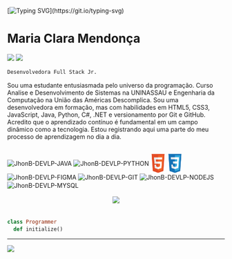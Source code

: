 [![Typing SVG](https://readme-typing-svg.demolab.com?font=Fira+Code&pause=1000&color=00B231&center=falso&vCenter=falso&repeat=verdadeiro&width=435&lines=Ol%C3%A1+amigo%2C+Bem-vindo+ao+meu+perfil!;Hello+friend%2C+welcome+to+my+profile!)](https://git.io/typing-svg)

<h1>Maria Clara Mendonça</h1>
  <a href = "mailto:mclaraluna@gmail.com"><img src="https://img.shields.io/badge/Gmail-D14836?style=for-the-badge&logo=gmail&logoColor=white" target="_blank"></a>
  <a href="https://www.linkedin.com/in/maria-clara-mendon%C3%A7a-460a5b22b/" target="_blank"><img src="https://img.shields.io/badge/-LinkedIn-%230077B5?style=for-the-badge&logo=linkedin&logoColor=white" target="_blank"></a> 

```css
Desenvolvedora Full Stack Jr.
```

<p> Sou uma estudante entusiasmada pelo universo da programação. Curso Analise e Desenvolvimento de Sistemas na UNINASSAU e Engenharia da Computação na União das Américas Descomplica. Sou uma desenvolvedora em formação, mas com habilidades em HTML5, CSS3, JavaScript, Java, Python, C#, .NET e versionamento por Git e GitHub. Acredito que o aprendizado contínuo é fundamental em um campo dinâmico como a tecnologia. Estou registrando aqui uma parte do meu processo de aprendizagem no dia a dia. </p><br/>
<div>
  <img align="center" alt="JhonB-DEVLP-JAVA" height="45" width="35" src="https://cdn.jsdelivr.net/gh/devicons/devicon/icons/java/java-original.svg" />
  <img align="center" alt="JhonB-DEVLP-PYTHON" height="45" width="35" src="https://cdn.jsdelivr.net/gh/devicons/devicon/icons/python/python-original.svg" />       
  <img align="center" alt="JhonB-DEVLP-HTML" height="45" width="35" src="https://raw.githubusercontent.com/devicons/devicon/master/icons/html5/html5-original.svg">
  <img align="center" alt="JhonB-DEVLP-CSS" height="45" width="35" src="https://raw.githubusercontent.com/devicons/devicon/master/icons/css3/css3-original.svg">
  <img align="center" alt="JhonB-DEVLP-FIGMA" height="45" width="35" src="https://cdn.jsdelivr.net/gh/devicons/devicon/icons/figma/figma-original.svg" />
  <img align="center" alt="JhonB-DEVLP-GIT" height="45" width="35" src="https://cdn.jsdelivr.net/gh/devicons/devicon/icons/git/git-original.svg" />
  <img align="center" alt="JhonB-DEVLP-NODEJS" height="45" width="35" src="https://cdn.jsdelivr.net/gh/devicons/devicon/icons/nodejs/nodejs-original.svg" />
  <img align="center" alt="JhonB-DEVLP-MYSQL" height="45" width="35" src="https://cdn.jsdelivr.net/gh/devicons/devicon/icons/mysql/mysql-original.svg" /> 
   </div>
   <br>

<div align="center"> 
  <img src= "https://i.redd.it/4w6jlp7qlkb91.gif" width="50%">
  </div>
<br>

```ruby
class Programmer
  def initialize()
```
<hr>
  
  <p></p>
  <img height="180em" src="https://github-readme-stats.vercel.app/api/top-langs/?username=claramariamr&layout=compact&langs_count=7&theme=radical"/>
<div> 
<br>
<div align="center">
  <a href="https://github.com/claramariamr">
    <a href="https://platane.github.io/snk">
</a>

</div>
